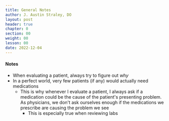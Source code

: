 ```yaml
---
title: General Notes
author: J. Austin Straley, DO
layout: post
header: true
chapter: 0
section: 00
weight: 00
lesson: 00
date: 2022-12-04
---
```


#### Notes
- When evaluating a patient, always try to figure out *why*
- In a perfect world, very few patients (if any) would actually need medications
    - This is why whenever I evaluate a patient, I always ask if a medication could be the cause of the patient's presenting problem. As physicians, we don't ask ourselves enough if the medications we prescribe are causing the problem we see
        - This is especially true when reviewing labs